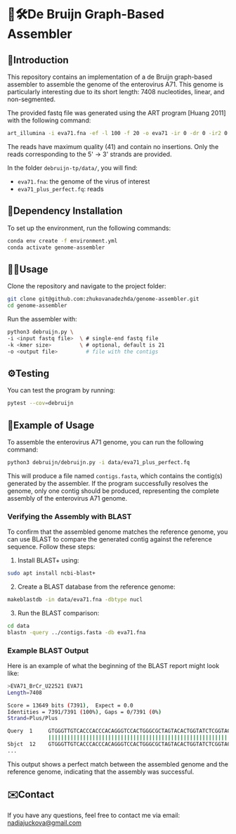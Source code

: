 # 🧬🛠️De Bruijn Graph-Based Assembler

## 📝Introduction

This repository contains an implementation of a de Bruijn graph-based assembler to assemble the genome of the enterovirus A71. This genome is particularly interesting due to its short length: 7408 nucleotides, linear, and non-segmented.

The provided fastq file was generated using the ART program [Huang 2011] with the following command:

```bash
art_illumina -i eva71.fna -ef -l 100 -f 20 -o eva71 -ir 0 -dr 0 -ir2 0 -dr2 0 -na -qL 41 -rs 1539952693
```

The reads have maximum quality (41) and contain no insertions. Only the reads corresponding to the 5' -> 3' strands are provided.

In the folder `debruijn-tp/data/`, you will find:
- `eva71.fna`: the genome of the virus of interest
- `eva71_plus_perfect.fq`: reads

## 🔄Dependency Installation

To set up the environment, run the following commands:

```bash
conda env create -f environment.yml
conda activate genome-assembler
```

## 🧑‍💻️Usage

Clone the repository and navigate to the project folder:

```bash
git clone git@github.com:zhukovanadezhda/genome-assembler.git
cd genome-assembler
```

Run the assembler with:

```bash
python3 debruijn.py \
-i <input fastq file>  \ # single-end fastq file
-k <kmer size>         \ # optional, default is 21
-o <output file>         # file with the contigs
```

## ⚙️Testing

You can test the program by running:

```bash
pytest --cov=debruijn
```

## 🎁Example of Usage

To assemble the enterovirus A71 genome, you can run the following command:

```bash
python3 debruijn/debruijn.py -i data/eva71_plus_perfect.fq
```

This will produce a file named `contigs.fasta`, which contains the contig(s) generated by the assembler. If the program successfully resolves the genome, only one contig should be produced, representing the complete assembly of the enterovirus A71 genome.

### Verifying the Assembly with BLAST

To confirm that the assembled genome matches the reference genome, you can use BLAST to compare the generated contig against the reference sequence. Follow these steps:

1. Install BLAST+ using:

```bash
sudo apt install ncbi-blast+
```

2. Create a BLAST database from the reference genome:

```bash
makeblastdb -in data/eva71.fna -dbtype nucl
```

3. Run the BLAST comparison:

```bash
cd data
blastn -query ../contigs.fasta -db eva71.fna
```

### Example BLAST Output

Here is an example of what the beginning of the BLAST report might look like:

```bash
>EVA71_BrCr_U22521 EVA71
Length=7408

Score = 13649 bits (7391),  Expect = 0.0
Identities = 7391/7391 (100%), Gaps = 0/7391 (0%)
Strand=Plus/Plus

Query  1     GTGGGTTGTCACCCACCCACAGGGTCCACTGGGCGCTAGTACACTGGTATCTCGGTACCT  60
             ||||||||||||||||||||||||||||||||||||||||||||||||||||||||||||
Sbjct  12    GTGGGTTGTCACCCACCCACAGGGTCCACTGGGCGCTAGTACACTGGTATCTCGGTACCT  71
...
```

This output shows a perfect match between the assembled genome and the reference genome, indicating that the assembly was successful.

## ✉️Contact

If you have any questions, feel free to contact me via email: nadiajuckova@gmail.com
